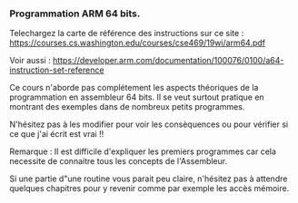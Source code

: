 ### Programmation ARM 64 bits.

Telechargez la carte de référence des instructions sur ce site :  https://courses.cs.washington.edu/courses/cse469/19wi/arm64.pdf

Voir aussi : https://developer.arm.com/documentation/100076/0100/a64-instruction-set-reference

Ce cours n'aborde pas complétement les aspects théoriques de la programmation en assembleur 64 bits. Il se veut surtout pratique en montrant des exemples dans de nombreux petits programmes. 

N'hésitez pas à les modifier pour voir les consèquences ou pour vérifier si ce que j'ai écrit est vrai !!

Remarque :  Il est difficile d'expliquer les premiers programmes car cela necessite de connaitre tous les concepts de l'Assembleur.

Si une partie d"une routine vous parait peu claire, n'hésitez pas à attendre quelques chapitres pour y revenir comme par exemple les accès mémoire.

